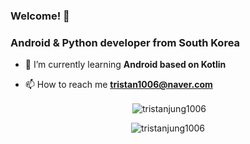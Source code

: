 ### Welcome! 👋

<h3 align="left">Android & Python developer from South Korea</h3>

- 🌱 I’m currently learning **Android based on Kotlin**

- 📫 How to reach me **tristan1006@naver.com**

<p align="center">&nbsp;<img align="center" src="https://github-readme-stats.vercel.app/api?username=tristanjung1006&show_icons=true&locale=en" alt="tristanjung1006" /></p>

<p align="center"><img align="center" src="https://github-readme-stats.vercel.app/api/top-langs?username=tristanjung1006&show_icons=true&locale=en&layout=compact" alt="tristanjung1006" /></p>
